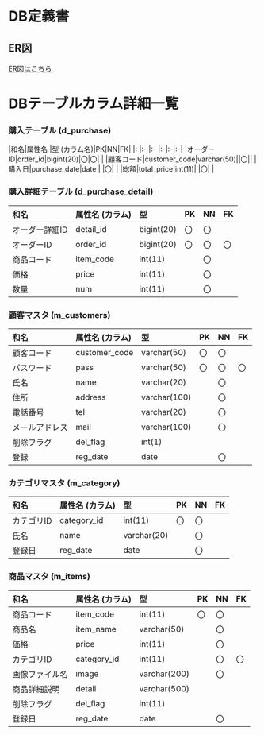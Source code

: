 # DB定義書
## ER図
[ER図はこちら](https://github.com/Aso2001170/2021sys-design/blob/main/ER_all.md "ER図はこちら")

# DBテーブルカラム詳細一覧

### 購入テーブル (d_purchase)
|和名|属性名   |型 (カラム名)|PK|NN|FK|
|:   |:-       |:-          |:-|:-|:-|
|オーダーID|order_id|bigint(20)|〇|〇|  |
|顧客コード|customer_code|varchar(50)||〇||
|購入日|purchase_date|date |  |〇|  |
|総額|total_price|int(11)|  |〇|  |

### 購入詳細テーブル (d_purchase_detail)
|和名|属性名 (カラム) |型        |PK|NN|FK|
|:-   |:-       |:-        |:- |:- |:- |
|オーダー詳細ID|detail_id|bigint(20)|〇|〇|  |
|オーダーID|order_id |bigint(20)|〇|〇|〇|
|商品コード|item_code|int(11)   |  |〇|  |
|価格|price    |int(11)   |  |〇|  |
|数量|num      |int(11)   |  |〇|  |

### 顧客マスタ (m_customers)
|和名|属性名 (カラム) |型         |PK|NN|FK|
|:-  |:-       |:-         |:- |:- |:- |
|顧客コード|customer_code|varchar(50)|〇|〇||
|パスワード|pass     |varchar(50)|〇|〇|〇|
|氏名|name     |varchar(20)|  |〇|  |
|住所|address  |varchar(100)| |〇|  |
|電話番号|tel      |varchar(20)|  |〇|  |
|メールアドレス|mail     |varchar(100)| |〇|  |
|削除フラグ|del_flag |int(1)     |  |  |  |
|登録|reg_date |date       |  |〇|  |

### カテゴリマスタ (m_category)
|和名|属性名 (カラム) |型          |PK|NN|FK|
|:-  |:-       |:-         |:-|:-|:-|
|カテゴリID|category_id|int(11)  |〇|〇|  |
|氏名|name     |varchar(20)|  |〇|  |
|登録日|reg_date|date        |  |〇|  |

### 商品マスタ (m_items)
|和名|属性名 (カラム) |型         |PK|NN|FK|
|:-  |:-        |:-          |:- |:- |:- |
|商品コード|item_code|int(11)    |〇|〇|  |
|商品名|item_name|varchar(50)|  |〇|  |
|価格|price    |int(11)    |  |〇|  |
|カテゴリID|category_id|int(11)  |  |〇|〇|
|画像ファイル名|image    |varchar(200)| |〇|  |
|商品詳細説明|detail   |varchar(500)| |  |  |
|削除フラグ|del_flag |int(11)    |  |  |  |
|登録日|reg_date |date       |  |〇|  |

